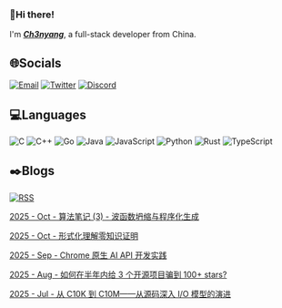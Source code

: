 ### 👋Hi there!

I'm [***Ch3nyang***](https://ch3nyang.top), a full-stack developer from China.

## 🌐Socials

[![Email](https://img.shields.io/badge/Email-mail@ch3nyang.top-%23D14836.svg?style=for-the-badge&logo=Gmail&logoColor=white)](mailto:mail@ch3nyang.top) [![Twitter](https://img.shields.io/badge/Twitter-@ch3nyang-%23000000.svg?style=for-the-badge&logo=X&logoColor=white)](https://twitter.com/ch3nyang) [![Discord](https://img.shields.io/badge/Discord-@ch3nyang-%237289DA.svg?style=for-the-badge&logo=Discord&logoColor=white)](https://discordapp.com/users/1011904467303673888)

## 💻Languages

![C](https://img.shields.io/badge/c-%2300599C.svg?style=for-the-badge&logo=c&logoColor=white) ![C++](https://img.shields.io/badge/c++-%2300599C.svg?style=for-the-badge&logo=c%2B%2B&logoColor=white) ![Go](https://img.shields.io/badge/go-%2300ADD8.svg?style=for-the-badge&logo=go&logoColor=white) ![Java](https://img.shields.io/badge/Java-%23ED8B00.svg?style=for-the-badge&logo=openjdk&logoColor=white) ![JavaScript](https://img.shields.io/badge/javascript-%23F7DF1E.svg?style=for-the-badge&logo=javascript&logoColor=000) ![Python](https://img.shields.io/badge/python-3670A0?style=for-the-badge&logo=python&logoColor=white) ![Rust](https://img.shields.io/badge/rust-%23000000.svg?style=for-the-badge&logo=rust&logoColor=white) ![TypeScript](https://img.shields.io/badge/typescript-%23007ACC.svg?style=for-the-badge&logo=typescript&logoColor=white)

## ✒️Blogs

[![RSS](https://img.shields.io/badge/rss-subscribe-%23FFA500.svg?style=for-the-badge&logo=rss&logoColor=white)](https://blog.ch3nyang.top/feed.xml)

<!-- BLOG-POST-LIST:START --><p><a href="https://blog.ch3nyang.top/post/%E6%B3%A2%E5%87%BD%E6%95%B0%E5%A1%8C%E7%BC%A9%E7%AE%97%E6%B3%95/">2025 - Oct - 算法笔记 &lpar;3&rpar; - 波函数坍缩与程序化生成</a></p><p><a href="https://blog.ch3nyang.top/post/%E9%9B%B6%E7%9F%A5%E8%AF%86%E8%AF%81%E6%98%8E/">2025 - Oct - 形式化理解零知识证明</a></p><p><a href="https://blog.ch3nyang.top/post/chrome%E5%8E%9F%E7%94%9FAI_API/">2025 - Sep - Chrome 原生 AI API 开发实践</a></p><p><a href="https://blog.ch3nyang.top/post/%E5%BC%80%E6%BA%90%E9%A1%B9%E7%9B%AE%E5%B0%8F%E7%BB%93/">2025 - Aug - 如何在半年内给 3 个开源项目骗到 100+ stars?</a></p><p><a href="https://blog.ch3nyang.top/post/IO%E6%A8%A1%E5%9E%8B/">2025 - Jul - 从 C10K 到 C10M——从源码深入 I/O 模型的演进</a></p><!-- BLOG-POST-LIST:END -->
